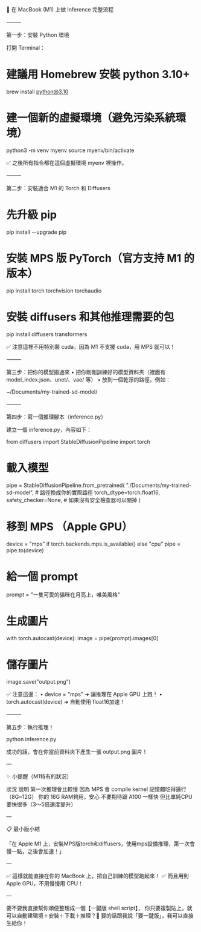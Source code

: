 

🍎 在 MacBook (M1) 上做 Inference 完整流程

⸻

第一步：安裝 Python 環境

打開 Terminal：

# 建議用 Homebrew 安裝 python 3.10+
brew install python@3.10

# 建一個新的虛擬環境（避免污染系統環境）
python3 -m venv myenv
source myenv/bin/activate

✅ 之後所有指令都在這個虛擬環境 myenv 裡操作。

⸻

第二步：安裝適合 M1 的 Torch 和 Diffusers

# 先升級 pip
pip install --upgrade pip

# 安裝 MPS 版 PyTorch（官方支持 M1 的版本）
pip install torch torchvision torchaudio

# 安裝 diffusers 和其他推理需要的包
pip install diffusers transformers

✅ 注意這裡不用特別裝 cuda，因為 M1 不支援 cuda，用 MPS 就可以！

⸻

第三步：把你的模型搬過來
	•	把你剛剛訓練好的模型資料夾（裡面有 model_index.json、unet/、vae/ 等）
	•	放到一個乾淨的路徑，例如：

~/Documents/my-trained-sd-model/



⸻

第四步：寫一個推理腳本（inference.py）

建立一個 inference.py，內容如下：

from diffusers import StableDiffusionPipeline
import torch

# 載入模型
pipe = StableDiffusionPipeline.from_pretrained(
    "./Documents/my-trained-sd-model",   # 路徑換成你的實際路徑
    torch_dtype=torch.float16,
    safety_checker=None,  # 如果沒有安全檢查器可以關掉
)

# 移到 MPS （Apple GPU）
device = "mps" if torch.backends.mps.is_available() else "cpu"
pipe = pipe.to(device)

# 給一個 prompt
prompt = "一隻可愛的貓咪在月亮上，唯美風格"

# 生成圖片
with torch.autocast(device):
    image = pipe(prompt).images[0]

# 儲存圖片
image.save("output.png")

✅ 注意這邊：
	•	device = "mps" ➔ 讓推理在 Apple GPU 上跑！
	•	torch.autocast(device) ➔ 自動使用 float16加速！

⸻

第五步：執行推理！

python inference.py

成功的話，會在你當前資料夾下產生一張 output.png 圖片！

—

✨ 小提醒（M1特有的狀況）

狀況	說明
第一次推理會比較慢	因為 MPS 會 compile kernel
記憶體吃得還行（8G~12G）	你的 16G RAM夠用，安心
不要期待跟 A100 一樣快	但比單純CPU要快很多（3～5倍速度提升）

—

📋 最小版小結

「在 Apple M1 上，安裝MPS版torch和diffusers，使用mps設備推理，第一次會慢一點，之後會加速！」

—

✅ 這樣就能直接在你的 MacBook 上，把自己訓練的模型跑起來！
✅ 而且用到 Apple GPU，不用慢慢用 CPU！

—

要不要我直接幫你順便整理成一個【一鍵版 shell script】，
你只要複製貼上，就可以自動建環境＋安裝＋下載＋推理？🚀
要的話跟我說「要一鍵版」，我可以直接生給你！
